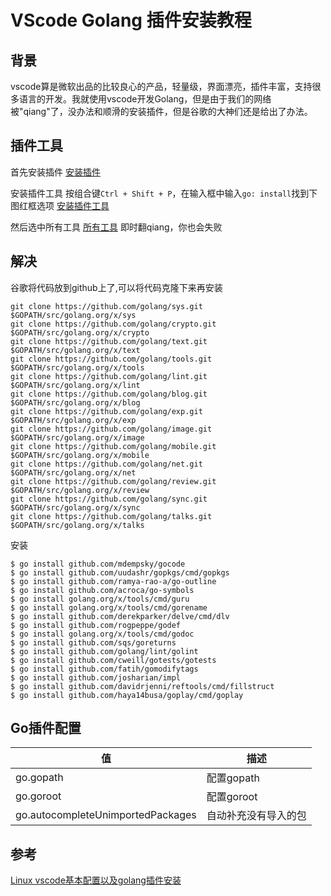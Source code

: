 # VScode Golang 插件安装教程


## 背景 
vscode算是微软出品的比较良心的产品，轻量级，界面漂亮，插件丰富，支持很多语言的开发。我就使用vscode开发Golang，但是由于我们的网络被"qiang"了，没办法和顺滑的安装插件，但是谷歌的大神们还是给出了办法。


## 插件工具
首先安装插件
[安装插件](../image/golang/vscode_plugin.png)

安装插件工具
按组合键```Ctrl + Shift + P```，在输入框中输入```go: install```找到下图红框选项
[安装插件工具](../image/golang/vscode_install.png)

然后选中所有工具
[所有工具](../image/golang/vscode_plugin_tools.png)
即时翻qiang，你也会失败


## 解决
谷歌将代码放到github上了,可以将代码克隆下来再安装
```
git clone https://github.com/golang/sys.git $GOPATH/src/golang.org/x/sys
git clone https://github.com/golang/crypto.git $GOPATH/src/golang.org/x/crypto
git clone https://github.com/golang/text.git $GOPATH/src/golang.org/x/text
git clone https://github.com/golang/tools.git $GOPATH/src/golang.org/x/tools
git clone https://github.com/golang/lint.git $GOPATH/src/golang.org/x/lint
git clone https://github.com/golang/blog.git $GOPATH/src/golang.org/x/blog
git clone https://github.com/golang/exp.git $GOPATH/src/golang.org/x/exp
git clone https://github.com/golang/image.git $GOPATH/src/golang.org/x/image
git clone https://github.com/golang/mobile.git $GOPATH/src/golang.org/x/mobile
git clone https://github.com/golang/net.git $GOPATH/src/golang.org/x/net
git clone https://github.com/golang/review.git $GOPATH/src/golang.org/x/review
git clone https://github.com/golang/sync.git $GOPATH/src/golang.org/x/sync
git clone https://github.com/golang/talks.git $GOPATH/src/golang.org/x/talks
```
安装
```
$ go install github.com/mdempsky/gocode
$ go install github.com/uudashr/gopkgs/cmd/gopkgs
$ go install github.com/ramya-rao-a/go-outline
$ go install github.com/acroca/go-symbols
$ go install golang.org/x/tools/cmd/guru
$ go install golang.org/x/tools/cmd/gorename
$ go install github.com/derekparker/delve/cmd/dlv
$ go install github.com/rogpeppe/godef
$ go install golang.org/x/tools/cmd/godoc
$ go install github.com/sqs/goreturns
$ go install github.com/golang/lint/golint
$ go install github.com/cweill/gotests/gotests
$ go install github.com/fatih/gomodifytags
$ go install github.com/josharian/impl
$ go install github.com/davidrjenni/reftools/cmd/fillstruct
$ go install github.com/haya14busa/goplay/cmd/goplay
```

## Go插件配置
|值|描述|
|--|--|
|go.gopath|配置gopath|
|go.goroot|配置goroot|
|go.autocompleteUnimportedPackages|自动补充没有导入的包|


## 参考
[Linux vscode基本配置以及golang插件安装](https://blog.csdn.net/luckytanggu/article/details/85004725)
